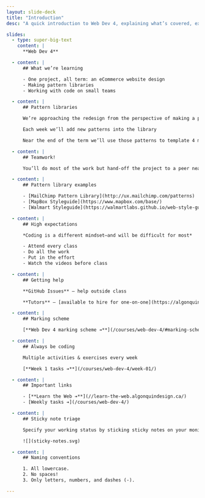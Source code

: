 ```yaml
---
layout: slide-deck
title: "Introduction"
desc: "A quick introduction to Web Dev 4, explaining what’s covered, expectations & marking scheme."

slides:
  - type: super-big-text
    content: |
      **Web Dev 4**

  - content: |
      ## What we’re learning

      - One project, all term: an eCommerce website design
      - Making pattern libraries
      - Working with code on small teams

  - content: |
      ## Pattern libraries

      We’re approaching the redesign from the perspective of making a pattern library

      Each week we’ll add new patterns into the library

      Near the end of the term we’ll use those patterns to template 4 major pages

  - content: |
      ## Teamwork!

      You’ll do most of the work but hand-off the project to a peer near the end of the term who’ll add some more

  - content: |
      ## Pattern library examples

      - [MailChimp Pattern Library](http://ux.mailchimp.com/patterns)
      - [MapBox Styleguide](https://www.mapbox.com/base/)
      - [Walmart Styleguide](https://walmartlabs.github.io/web-style-guide/)

  - content: |
      ## High expectations

      *Coding is a different mindset—and will be difficult for most*

      - Attend every class
      - Do all the work
      - Put in the effort
      - Watch the videos before class

  - content: |
      ## Getting help

      **GitHub Issues** — help outside class

      **Tutors** — [available to hire for one-on-one](https://algonquincollege.libguides.com/slc/peer-tutoring)

  - content: |
      ## Marking scheme

      [**Web Dev 4 marking scheme ➔**](/courses/web-dev-4/#marking-scheme)

  - content: |
      ## Always be coding

      Multiple activities & exercises every week

      [**Week 1 tasks ➔**](/courses/web-dev-4/week-01/)

  - content: |
      ## Important links

      - [**Learn the Web ➔**](//learn-the-web.algonquindesign.ca/)
      - [Weekly tasks ➔](/courses/web-dev-4/)

  - content: |
      ## Sticky note triage

      Specify your working status by sticking sticky notes on your monitor

      ![](sticky-notes.svg)

  - content: |
      ## Naming conventions

      1. All lowercase.
      2. No spaces!
      3. Only letters, numbers, and dashes (-).

---
```

